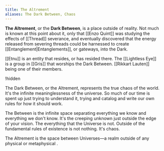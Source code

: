 ```yaml
---
title: The Altrement
aliases: The Dark Between, Chaos
---
```

**The Altrement**, or the **Dark Between**, is a place outside of reality. Not much is known at this point about it, only that [[Enzo Quint]] was studying the effects of [[Thread]] severance, and eventually discovered that the energy released from severing threads could be harnessed to create [[Entanglement|Entanglements]], or gateways, into the Dark.

[[Etnu]] is an entity that resides, or has resided there. The [[Lightless Eye]] is a group in [[Gris]] that worships the Dark Between. [[Rikkart Lauten]] being one of their members.

!hidden

The Dark Between, or the Altrement, represents the true chaos of the world. It's the infinite meaninglessness of the universe. So much of our time is spent up just trying to understand it, trying and catalog and write our own rules for how it should work. 

The Between is the infinite space separating everything we know and everything we don't know. It's the creeping unknown just outside the edge of your vision. The everything that the Universe is not. Outside of the fundamental rules of existence is not nothing. It's chaos.

The Altrement is the space between Universes—a realm outside of any physical or metaphysical .